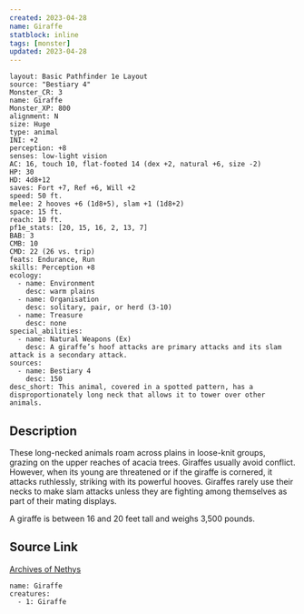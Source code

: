 ```yaml
---
created: 2023-04-28
name: Giraffe
statblock: inline
tags: [monster]
updated: 2023-04-28
---
```

```statblock
layout: Basic Pathfinder 1e Layout
source: "Bestiary 4"
Monster_CR: 3
name: Giraffe
Monster_XP: 800
alignment: N
size: Huge
type: animal
INI: +2
perception: +8
senses: low-light vision
AC: 16, touch 10, flat-footed 14 (dex +2, natural +6, size -2)
HP: 30
HD: 4d8+12
saves: Fort +7, Ref +6, Will +2
speed: 50 ft.
melee: 2 hooves +6 (1d8+5), slam +1 (1d8+2)
space: 15 ft.
reach: 10 ft.
pf1e_stats: [20, 15, 16, 2, 13, 7]
BAB: 3
CMB: 10
CMD: 22 (26 vs. trip)
feats: Endurance, Run
skills: Perception +8
ecology:
  - name: Environment
    desc: warm plains
  - name: Organisation
    desc: solitary, pair, or herd (3-10)
  - name: Treasure
    desc: none
special_abilities:
  - name: Natural Weapons (Ex)
    desc: A giraffe’s hoof attacks are primary attacks and its slam attack is a secondary attack.
sources:
  - name: Bestiary 4
    desc: 150
desc_short: This animal, covered in a spotted pattern, has a disproportionately long neck that allows it to tower over other animals.
```
## Description
These long-necked animals roam across plains in loose-knit groups, grazing on the upper reaches of acacia trees. Giraffes usually avoid conflict. However, when its young are threatened or if the giraffe is cornered, it attacks ruthlessly, striking with its powerful hooves. Giraffes rarely use their necks to make slam attacks unless they are fighting among themselves as part of their mating displays.

A giraffe is between 16 and 20 feet tall and weighs 3,500 pounds.
## Source Link
[Archives of Nethys](https://aonprd.com/MonsterDisplay.aspx?ItemName=Giraffe)
```encounter-table
name: Giraffe
creatures:
  - 1: Giraffe
```
